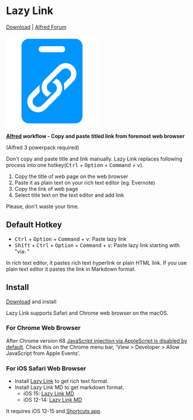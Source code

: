 # Lazy Link
[Download](https://github.com/esanai/lazylink/raw/master/Lazy%20Link.alfredworkflow) | [Alfred Forum](http://www.alfredforum.com/topic/9348-lazy-link-copy-and-paste-titled-link-from-foremost-web-browser/)

<img src="https://github.com/esanai/lazylink/raw/master/Icon%20-%20Alfred%20Lazy%20Link.png" width="250px">

**[Alfred](https://www.alfredapp.com) workflow - Copy and paste titled link from foremost web browser**

(Alfred 3 powerpack required)

Don't copy and paste title and link manually. Lazy Link replaces following process into one hotkey(<kbd>Ctrl</kbd> + <kbd>Option</kbd> + <kbd>Command</kbd> + <kbd>v</kbd>).

1. Copy the title of web page on the web browser
2. Paste it as plain text on your rich text editor (eg. Evernote)
3. Copy the link of web page
4. Select title text on the text editor and add link

Please, don't waste your time.

## Default Hotkey
- <kbd>Ctrl</kbd> + <kbd>Option</kbd> + <kbd>Command</kbd> + <kbd>v</kbd>: Paste lazy link
- <kbd>Shift</kbd> + <kbd>Ctrl</kbd> + <kbd>Option</kbd> + <kbd>Command</kbd> + <kbd>v</kbd>: Paste lazy link starting with "via: "

In rich text editor, it pastes rich text hyperlink or plain HTML link. If you use plain text editor it pastes the link in Markdown format.

## Install
[Download](https://github.com/esanai/lazylink/raw/master/Lazy%20Link.alfredworkflow) and install

Lazy Link supports Safari and Chrome web browser on the macOS.

### For Chrome Web Browser
After Chrome version 68 [JavaScript injection via AppleScript is disabled by default](https://sites.google.com/a/chromium.org/dev/developers/applescript?visit_id=1-636697721295894719-1246494158&p=applescript&rd=1).  Check this on the Chrome menu bar, 'View > Developer > Allow JavaScript from Apple Events'.

### For iOS Safari Web Browser
- Install [Lazy Link](https://www.icloud.com/shortcuts/e11027e84ffc40c79d822613fe16a9e1) to get rich text format.
- Install Lazy Link MD to get markdown format.
  - iOS 15: [Lazy Link MD](https://www.icloud.com/shortcuts/eb302607b6ad4c149ea68fc4c3409f99)
  - iOS 12-14: [Lazy Link MD](https://www.icloud.com/shortcuts/92ce2035c5c2402f988cf18642536c8e)

It requires iOS 12-15 and [Shortcuts app](https://itunes.apple.com/en/app/shortcuts/id915249334).
